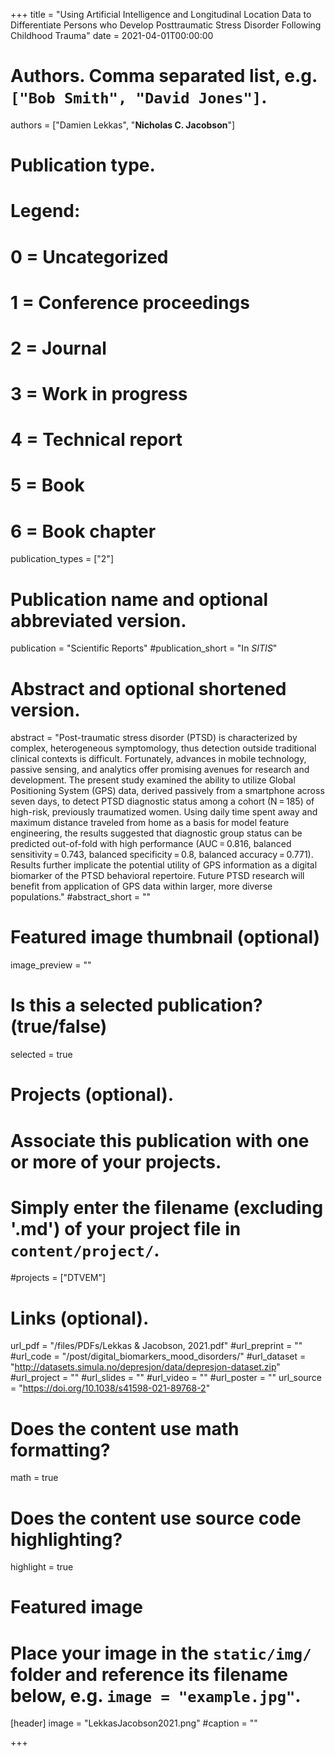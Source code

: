 +++
title = "Using Artificial Intelligence and Longitudinal Location Data to Differentiate Persons who Develop Posttraumatic Stress Disorder Following Childhood Trauma"
date = 2021-04-01T00:00:00

# Authors. Comma separated list, e.g. `["Bob Smith", "David Jones"]`.
authors = ["Damien Lekkas", "**Nicholas C. Jacobson**"]

# Publication type.
# Legend:
# 0 = Uncategorized
# 1 = Conference proceedings
# 2 = Journal
# 3 = Work in progress
# 4 = Technical report
# 5 = Book
# 6 = Book chapter
publication_types = ["2"]

# Publication name and optional abbreviated version.
publication = "Scientific Reports"
#publication_short = "In *SITIS*"

# Abstract and optional shortened version.
abstract = "Post-traumatic stress disorder (PTSD) is characterized by complex, heterogeneous symptomology, thus detection outside traditional clinical contexts is difficult. Fortunately, advances in mobile technology, passive sensing, and analytics offer promising avenues for research and development. The present study examined the ability to utilize Global Positioning System (GPS) data, derived passively from a smartphone across seven days, to detect PTSD diagnostic status among a cohort (N = 185) of high-risk, previously traumatized women. Using daily time spent away and maximum distance traveled from home as a basis for model feature engineering, the results suggested that diagnostic group status can be predicted out-of-fold with high performance (AUC = 0.816, balanced sensitivity = 0.743, balanced specificity = 0.8, balanced accuracy = 0.771). Results further implicate the potential utility of GPS information as a digital biomarker of the PTSD behavioral repertoire. Future PTSD research will benefit from application of GPS data within larger, more diverse populations."
#abstract_short = ""

# Featured image thumbnail (optional)
image_preview = ""

# Is this a selected publication? (true/false)
selected = true

# Projects (optional).
#   Associate this publication with one or more of your projects.
#   Simply enter the filename (excluding '.md') of your project file in `content/project/`.
#projects = ["DTVEM"]

# Links (optional).
url_pdf = "/files/PDFs/Lekkas & Jacobson, 2021.pdf"
#url_preprint = ""
#url_code = "/post/digital_biomarkers_mood_disorders/"
#url_dataset = "http://datasets.simula.no/depresjon/data/depresjon-dataset.zip"
#url_project = ""
#url_slides = ""
#url_video = ""
#url_poster = ""
url_source = "https://doi.org/10.1038/s41598-021-89768-2"

# Does the content use math formatting?
math = true

# Does the content use source code highlighting?
highlight = true

# Featured image
# Place your image in the `static/img/` folder and reference its filename below, e.g. `image = "example.jpg"`.
[header]
image = "LekkasJacobson2021.png"
#caption = ""

+++
